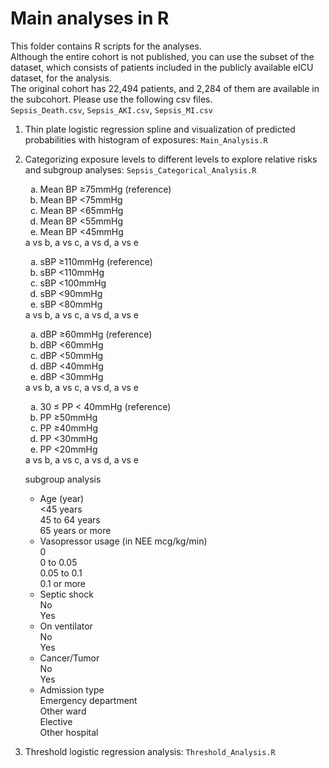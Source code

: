 # Main analyses in R

This folder contains R scripts for the analyses.<br>
Although the entire cohort is not published, you can use the subset of the dataset, which consists of patients included in the publicly available eICU dataset, for the analysis.<br>
The original cohort has 22,494 patients, and 2,284 of them are available in the subcohort.
Please use the following csv files.<br>
`Sepsis_Death.csv`, `Sepsis_AKI.csv`, `Sepsis_MI.csv`

1. Thin plate logistic regression spline and visualization of predicted probabilities with histogram of exposures: `Main_Analysis.R`

2. Categorizing exposure levels to different levels to explore relative risks and subgroup analyses: `Sepsis_Categorical_Analysis.R`
	<p><ol type="a">
		<li>Mean BP ≥75mmHg (reference)</li>
		<li>Mean BP <75mmHg</li>
		<li>Mean BP <65mmHg</li>
		<li>Mean BP <55mmHg</li>
		<li>Mean BP <45mmHg</li>
	</ol>
	a vs b, a vs c, a vs d, a vs e</p>
	
	<p><ol type="a">
		<li>sBP ≥110mmHg (reference)</li>
		<li>sBP <110mmHg</li>
		<li>sBP <100mmHg</li>
		<li>sBP <90mmHg</li>
		<li>sBP <80mmHg</li>
	</ol>
	a vs b, a vs c, a vs d, a vs e</p>
	
	<p><ol type="a">
		<li>dBP ≥60mmHg (reference)</li>
		<li>dBP <60mmHg</li>
		<li>dBP <50mmHg</li>
		<li>dBP <40mmHg</li>
		<li>dBP <30mmHg</li>
	</ol>
	a vs b, a vs c, a vs d, a vs e</p>
	
	<p><ol type="a">
		<li>30 ≤ PP < 40mmHg (reference)</li>
		<li>PP ≥50mmHg</li>
		<li>PP ≥40mmHg</li>
		<li>PP <30mmHg</li>
		<li>PP <20mmHg</li>
	</ol>
	a vs b, a vs c, a vs d, a vs e</p>
	
	
	subgroup analysis
	- Age (year)<br>
		<45 years<br>
		45 to 64 years<br>
		65 years or more
	- Vasopressor usage (in NEE mcg/kg/min)<br>
		0<br>
		0 to 0.05<br>
		0.05 to 0.1<br>
		0.1 or more
	- Septic shock<br>
		No<br>
		Yes
	- On ventilator<br>
		No<br>
		Yes
	- Cancer/Tumor<br>
		No<br>
		Yes
	- Admission type<br>
		Emergency department<br>
		Other ward<br>
		Elective<br>
		Other hospital

3. Threshold logistic regression analysis: `Threshold_Analysis.R`

